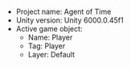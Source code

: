 <!-- UNITY CODE ASSIST INSTRUCTIONS START -->
- Project name: Agent of Time
- Unity version: Unity 6000.0.45f1
- Active game object:
  - Name: Player
  - Tag: Player
  - Layer: Default
<!-- UNITY CODE ASSIST INSTRUCTIONS END -->